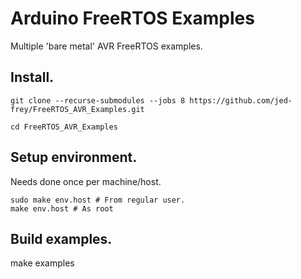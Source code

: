 # Arduino FreeRTOS Examples

Multiple 'bare metal' AVR FreeRTOS examples.

## Install.

    git clone --recurse-submodules --jobs 8 https://github.com/jed-frey/FreeRTOS_AVR_Examples.git

    cd FreeRTOS_AVR_Examples

## Setup environment.

Needs done once per machine/host.

    sudo make env.host # From regular user.
    make env.host # As root

## Build examples.

   make examples
